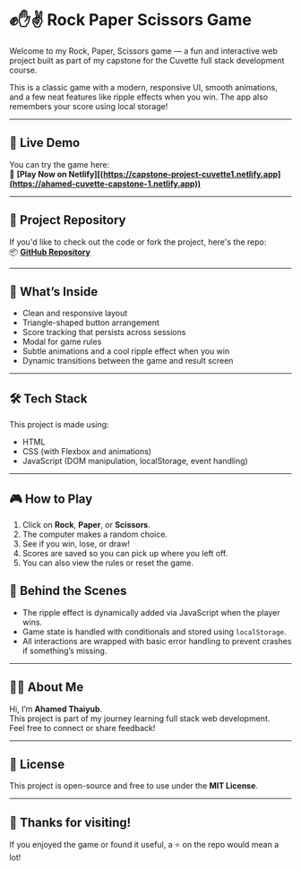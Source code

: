 
# ✊✋✌️ Rock Paper Scissors Game

Welcome to my Rock, Paper, Scissors game — a fun and interactive web project built as part of my capstone for the Cuvette full stack development course.

This is a classic game with a modern, responsive UI, smooth animations, and a few neat features like ripple effects when you win. The app also remembers your score using local storage!

---

## 🚀 Live Demo

You can try the game here:  
🔗 **[Play Now on Netlify][(https://capstone-project-cuvette1.netlify.app](https://ahamed-cuvette-capstone-1.netlify.app))**

---

## 📁 Project Repository

If you'd like to check out the code or fork the project, here's the repo:  
📦 **[GitHub Repository](https://github.com/ahamedthaiyub27/capstone_project)**

---

## 🧩 What’s Inside

- Clean and responsive layout
- Triangle-shaped button arrangement
- Score tracking that persists across sessions
- Modal for game rules
- Subtle animations and a cool ripple effect when you win
- Dynamic transitions between the game and result screen

---

## 🛠 Tech Stack

This project is made using:

- HTML
- CSS (with Flexbox and animations)
- JavaScript (DOM manipulation, localStorage, event handling)

---

## 🎮 How to Play

1. Click on **Rock**, **Paper**, or **Scissors**.
2. The computer makes a random choice.
3. See if you win, lose, or draw!
4. Scores are saved so you can pick up where you left off.
5. You can also view the rules or reset the game.


## 🧠 Behind the Scenes

- The ripple effect is dynamically added via JavaScript when the player wins.
- Game state is handled with conditionals and stored using `localStorage`.
- All interactions are wrapped with basic error handling to prevent crashes if something’s missing.

---

## 🙋‍♂️ About Me

Hi, I’m **Ahamed Thaiyub**.  
This project is part of my journey learning full stack web development.  
Feel free to connect or share feedback!

---

## 📄 License

This project is open-source and free to use under the **MIT License**.

---

## 🙌 Thanks for visiting!

If you enjoyed the game or found it useful, a ⭐️ on the repo would mean a lot!

